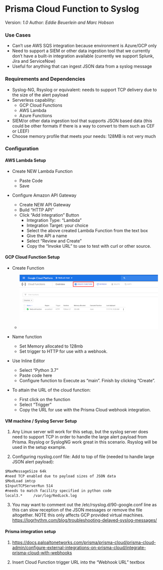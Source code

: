 # Prisma Cloud Function to Syslog 

Version: *1.0*
Author: *Eddie Beuerlein and Marc Hobson*

### Use Cases
- Can’t use AWS SQS integration because environment is Azure/GCP only
- Need to support a SIEM or other data ingestion tool that we currently don’t have a built-in integration available (currently we support Splunk, Jira and ServiceNow)
- Useful for anything that can ingest JSON data from a syslog message


### Requirements and Dependencies
- Syslog-NG, Rsyslog or equivalent: needs to support TCP delivery due to the size of the alert payload
- Serverless capability:
     - GCP Cloud Functions
     - AWS Lambda
     - Azure Functions
- SIEM/or other data ingestion tool that supports JSON based data (this could be other formats if there is a way to convert to them such as CEF or LEEF)
- Choose memory profile that meets your needs: 128MB is not very much


### Configuration
#### AWS Lambda Setup
- Create NEW Lambda Function
     - Paste Code
     - Save

- Configure Amazon API Gateway
     - Create NEW API Gateway
     - Build “HTTP API”
     - Click “Add Integration” Button
       - Integration Type: “Lambda”
       - Integration Target: your choice
       - Select the above created Lambda Function from the text box
       - Give the API a name
       - Select “Review and Create”
       - Copy the “Invoke URL” to use to test with curl or other source.

#### GCP Cloud Function Setup

- Create Function 
     - ![](./images/create_gcp_function.png)
- Name function 
   - Set Memory allocated to 128mb
   - Set trigger to HTTP for use with a webhook.

- Use Inline Editor 
   - Select “Python 3.7” 
   - Paste code here 
   - Configure function to Execute as “main”. Finish by clicking “Create”.

- To attain the URL of the cloud function:
   - First click on the function
   - Select “Trigger” 
   - Copy the URL for use with the Prisma Cloud webhook integration.

#### VM machine / Syslog Server Setup

1. Any Linux server will work for this setup, but the syslog server does need to support TCP in order to handle the large alert payload from Prisma.  Rsyslog or SyslogNG work great in this scenario.  Rsyslog will be used in the setup example.

2. Configuring rsyslog.conf file:
Add to top of file (needed to handle large JSON alert payload):
```
$MaxMessageSize 64k
#need TCP enabled due to payload sizes of JSON data
$ModLoad imtcp
$InputTCPServerRun 514
#needs to match facility specified in python code
local3.*     /var/log/RedLock.log  
```
3. You may want to comment out the /etc/rsyslog.d/90-google.conf line as this can slow reception of the JSON messages or remove the file altogether.  NOTE this only affects GCP provided virtual machines. https://logrhythm.com/blog/troubleshooting-delayed-syslog-messages/

#### Prisma integration setup
1. https://docs.paloaltonetworks.com/prisma/prisma-cloud/prisma-cloud-admin/configure-external-integrations-on-prisma-cloud/integrate-prisma-cloud-with-webhooks

2. Insert Cloud Function trigger URL into the “Webhook URL” textbox
